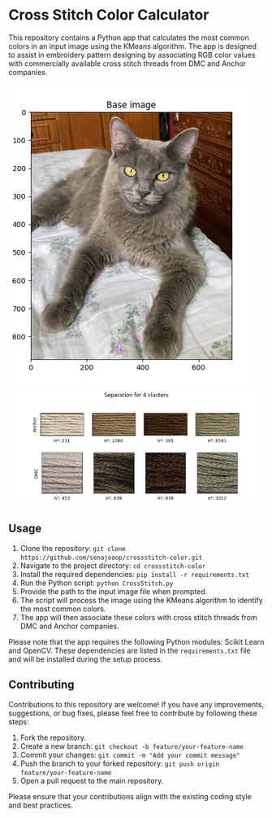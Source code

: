 # Cross Stitch Color Calculator

This repository contains a Python app that calculates the most common colors in an input image using the KMeans algorithm. The app is designed to assist in embroidery pattern designing by associating RGB color values with commercially available cross stitch threads from DMC and Anchor companies.

![Base Image](base_image.png)
![Results](results.png)

## Usage

1. Clone the repository: `git clone https://github.com/senajoaop/crossstitch-color.git`
2. Navigate to the project directory: `cd crossstitch-color`
3. Install the required dependencies: `pip install -r requirements.txt`
4. Run the Python script: `python CrossStitch.py`
5. Provide the path to the input image file when prompted.
6. The script will process the image using the KMeans algorithm to identify the most common colors.
7. The app will then associate these colors with cross stitch threads from DMC and Anchor companies.

Please note that the app requires the following Python modules: Scikit Learn and OpenCV. These dependencies are listed in the `requirements.txt` file and will be installed during the setup process.

## Contributing

Contributions to this repository are welcome! If you have any improvements, suggestions, or bug fixes, please feel free to contribute by following these steps:

1. Fork the repository.
2. Create a new branch: `git checkout -b feature/your-feature-name`
3. Commit your changes: `git commit -m "Add your commit message"`
4. Push the branch to your forked repository: `git push origin feature/your-feature-name`
5. Open a pull request to the main repository.

Please ensure that your contributions align with the existing coding style and best practices.
